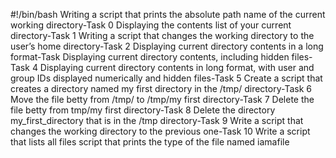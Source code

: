 #!/bin/bash
Writing a script that prints the absolute path name of the current working directory-Task 0
Displaying the contents list of your current directory-Task 1 
Writing a script that changes the working directory to the user’s home directory-Task 2
Displaying current directory contents in a long format-Task
Displaying current directory contents, including hidden files-Task 4
Displaying current directory contents in long format, with user and group IDs displayed numerically and hidden files-Task 5
Create a script that creates a directory named my first directory in the /tmp/ directory-Task 6
Move the file betty from /tmp/ to /tmp/my first directory-Task 7
Delete the file betty from tmp/my first directory-Task 8
Delete the directory my_first_directory that is in the /tmp directory-Task 9
Write a script that changes the working directory to the previous one-Task 10
Write a script that lists all files 
script that prints the type of the file named iamafile
